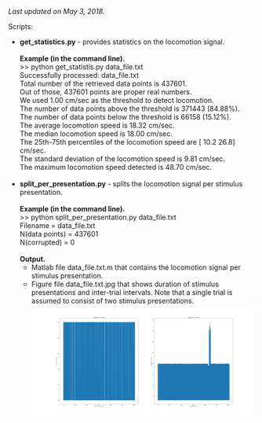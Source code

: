 <i>Last updated on May 3, 2018.</i>
<p>
Scripts:<br>
<ul>
<li>
<b>get_statistics.py</b> - provides statistics on the locomotion signal.<br><br>
<b>Example (in the command line).</b><br> >> python get_statistis.py data_file.txt<br>
Successfully processed: data_file.txt<br>
Total number of the retrieved data points is 437601.<br>
Out of those, 437601 points are proper real numbers.<br>
We used 1.00 cm/sec as the threshold to detect locomotion.<br>
The number of data points above the threshold is 371443 (84.88%).<br>
The number of data points below the threshold is 66158 (15.12%).<br>
The average locomotion speed is 18.32 cm/sec.<br>
The median locomotion speed is 18.00 cm/sec.<br>
The 25th-75th percentiles of the locomotion speed are [ 10.2  26.8] cm/sec.<br>
The standard deviation of the locomotion speed is 9.81 cm/sec.<br>
The maximum locomotion speed detected is 48.70 cm/sec.<br>
</li>
<br>
<li>
<b>split_per_presentation.py</b> - splits the locomotion signal per stimulus presentation.<br><br>
<b>Example (in the command line).</b><br> >> python split_per_presentation.py data_file.txt<br>
Filename = data_file.txt<br>
N(data points) = 437601<br>
N(corrupted) = 0<br><br>
<b>Output.</b>
<ul>
<li>Matlab file data_file.txt.m that contains the locomotion signal per stimulus presentation.</li>
<li>Figure file data_file.txt.jpg that shows duration of stimulus presentations and inter-trial intervals. 
Note that a single trial is assumed to consist of two stimulus presentations.<br><img src="data_file.txt.jpg"></li>
</ul>
</li>
</ul>
